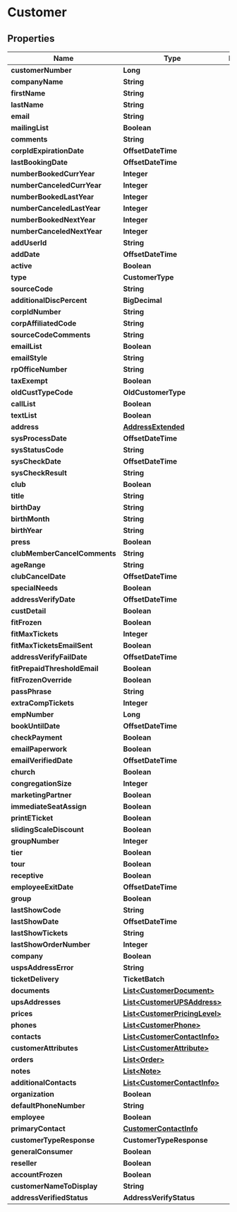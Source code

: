 

# Customer


## Properties

| Name | Type | Description | Notes |
|------------ | ------------- | ------------- | -------------|
|**customerNumber** | **Long** |  |  [optional] |
|**companyName** | **String** |  |  [optional] |
|**firstName** | **String** |  |  [optional] |
|**lastName** | **String** |  |  [optional] |
|**email** | **String** |  |  [optional] |
|**mailingList** | **Boolean** |  |  [optional] |
|**comments** | **String** |  |  [optional] |
|**corpIdExpirationDate** | **OffsetDateTime** |  |  [optional] |
|**lastBookingDate** | **OffsetDateTime** |  |  [optional] |
|**numberBookedCurrYear** | **Integer** |  |  [optional] |
|**numberCanceledCurrYear** | **Integer** |  |  [optional] |
|**numberBookedLastYear** | **Integer** |  |  [optional] |
|**numberCanceledLastYear** | **Integer** |  |  [optional] |
|**numberBookedNextYear** | **Integer** |  |  [optional] |
|**numberCanceledNextYear** | **Integer** |  |  [optional] |
|**addUserId** | **String** |  |  [optional] |
|**addDate** | **OffsetDateTime** |  |  [optional] |
|**active** | **Boolean** |  |  [optional] |
|**type** | **CustomerType** |  |  |
|**sourceCode** | **String** |  |  [optional] |
|**additionalDiscPercent** | **BigDecimal** |  |  [optional] |
|**corpIdNumber** | **String** |  |  [optional] |
|**corpAffiliatedCode** | **String** |  |  [optional] |
|**sourceCodeComments** | **String** |  |  [optional] |
|**emailList** | **Boolean** |  |  [optional] |
|**emailStyle** | **String** |  |  [optional] |
|**rpOfficeNumber** | **String** |  |  [optional] |
|**taxExempt** | **Boolean** |  |  [optional] |
|**oldCustTypeCode** | **OldCustomerType** |  |  [optional] |
|**callList** | **Boolean** |  |  [optional] |
|**textList** | **Boolean** |  |  [optional] |
|**address** | [**AddressExtended**](AddressExtended.md) |  |  |
|**sysProcessDate** | **OffsetDateTime** |  |  [optional] |
|**sysStatusCode** | **String** |  |  [optional] |
|**sysCheckDate** | **OffsetDateTime** |  |  [optional] |
|**sysCheckResult** | **String** |  |  [optional] |
|**club** | **Boolean** |  |  [optional] |
|**title** | **String** |  |  [optional] |
|**birthDay** | **String** |  |  [optional] |
|**birthMonth** | **String** |  |  [optional] |
|**birthYear** | **String** |  |  [optional] |
|**press** | **Boolean** |  |  [optional] |
|**clubMemberCancelComments** | **String** |  |  [optional] |
|**ageRange** | **String** |  |  [optional] |
|**clubCancelDate** | **OffsetDateTime** |  |  [optional] |
|**specialNeeds** | **Boolean** |  |  [optional] |
|**addressVerifyDate** | **OffsetDateTime** |  |  [optional] |
|**custDetail** | **Boolean** |  |  [optional] |
|**fitFrozen** | **Boolean** |  |  [optional] |
|**fitMaxTickets** | **Integer** |  |  [optional] |
|**fitMaxTicketsEmailSent** | **Boolean** |  |  [optional] |
|**addressVerifyFailDate** | **OffsetDateTime** |  |  [optional] |
|**fitPrepaidThresholdEmail** | **Boolean** |  |  [optional] |
|**fitFrozenOverride** | **Boolean** |  |  [optional] |
|**passPhrase** | **String** |  |  [optional] |
|**extraCompTickets** | **Integer** |  |  [optional] |
|**empNumber** | **Long** |  |  [optional] |
|**bookUntilDate** | **OffsetDateTime** |  |  [optional] |
|**checkPayment** | **Boolean** |  |  [optional] |
|**emailPaperwork** | **Boolean** |  |  [optional] |
|**emailVerifiedDate** | **OffsetDateTime** |  |  [optional] |
|**church** | **Boolean** |  |  [optional] |
|**congregationSize** | **Integer** |  |  [optional] |
|**marketingPartner** | **Boolean** |  |  [optional] |
|**immediateSeatAssign** | **Boolean** |  |  [optional] |
|**printETicket** | **Boolean** |  |  [optional] |
|**slidingScaleDiscount** | **Boolean** |  |  [optional] |
|**groupNumber** | **Integer** |  |  [optional] |
|**tier** | **Boolean** |  |  [optional] |
|**tour** | **Boolean** |  |  [optional] |
|**receptive** | **Boolean** |  |  [optional] |
|**employeeExitDate** | **OffsetDateTime** |  |  [optional] |
|**group** | **Boolean** |  |  [optional] |
|**lastShowCode** | **String** |  |  [optional] |
|**lastShowDate** | **OffsetDateTime** |  |  [optional] |
|**lastShowTickets** | **String** |  |  [optional] |
|**lastShowOrderNumber** | **Integer** |  |  [optional] |
|**company** | **Boolean** |  |  [optional] |
|**uspsAddressError** | **String** |  |  [optional] |
|**ticketDelivery** | **TicketBatch** |  |  [optional] |
|**documents** | [**List&lt;CustomerDocument&gt;**](CustomerDocument.md) |  |  [optional] |
|**upsAddresses** | [**List&lt;CustomerUPSAddress&gt;**](CustomerUPSAddress.md) |  |  [optional] |
|**prices** | [**List&lt;CustomerPricingLevel&gt;**](CustomerPricingLevel.md) |  |  [optional] |
|**phones** | [**List&lt;CustomerPhone&gt;**](CustomerPhone.md) |  |  [optional] |
|**contacts** | [**List&lt;CustomerContactInfo&gt;**](CustomerContactInfo.md) |  |  [optional] |
|**customerAttributes** | [**List&lt;CustomerAttribute&gt;**](CustomerAttribute.md) |  |  [optional] |
|**orders** | [**List&lt;Order&gt;**](Order.md) |  |  [optional] |
|**notes** | [**List&lt;Note&gt;**](Note.md) |  |  [optional] |
|**additionalContacts** | [**List&lt;CustomerContactInfo&gt;**](CustomerContactInfo.md) |  |  [optional] |
|**organization** | **Boolean** |  |  [optional] |
|**defaultPhoneNumber** | **String** |  |  [optional] |
|**employee** | **Boolean** |  |  [optional] |
|**primaryContact** | [**CustomerContactInfo**](CustomerContactInfo.md) |  |  [optional] |
|**customerTypeResponse** | **CustomerTypeResponse** |  |  [optional] |
|**generalConsumer** | **Boolean** |  |  [optional] |
|**reseller** | **Boolean** |  |  [optional] |
|**accountFrozen** | **Boolean** |  |  [optional] |
|**customerNameToDisplay** | **String** |  |  [optional] |
|**addressVerifiedStatus** | **AddressVerifyStatus** |  |  [optional] |



